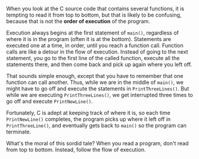 When you look at the C source code that contains several functions, it is tempting to read it from top to bottom, but that is likely to be confusing, because that is not the **order of execution** of the program.

Execution always begins at the first statement of `main()`, regardless of where it is in the program (often it is at the bottom). Statements are executed one at a time, in order, until you reach a function call.  Function calls are like a detour in the flow of execution.  Instead of going to the next statement, you go to the first line of the called function, execute all the statements there, and then come back and pick up again where you left off.

That sounds simple enough, except that you have to remember that one function can call another.  Thus, while we are in the middle of `main()`, we might have to go off and execute the statements in `PrintThreeLines()`.  But while we are executing `PrintThreeLines()`, we get interrupted three times to go off and execute `PrintNewLine()`.

Fortunately, C is adept at keeping track of where it is, so each time `PrintNewLine()` completes, the program picks up where it left off in `PrintThreeLine()`, and eventually gets back to `main()` so the program can terminate.

What's the moral of this sordid tale?  When you read a program, don't read from top to bottom.  Instead, follow the flow of execution.